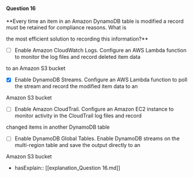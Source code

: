 #### Question  16


**Every time an item in an Amazon DynamoDB table is modified a record must be retained for compliance reasons. What is

the most efficient solution to recording this information?**


- [ ] Enable Amazon CloudWatch Logs. Configure an AWS Lambda function to monitor the log files and record deleted item data

to an Amazon S3 bucket


- [x] Enable DynamoDB Streams. Configure an AWS Lambda function to poll the stream and record the modified item data to an

Amazon S3 bucket


- [ ] Enable Amazon CloudTrail. Configure an Amazon EC2 instance to monitor activity in the CloudTrail log files and record

changed items in another DynamoDB table


- [ ] Enable DynamoDB Global Tables. Enable DynamoDB streams on the multi-region table and save the output directly to an

Amazon S3 bucket



- hasExplain:: [[explanation_Question  16.md]]